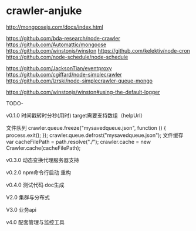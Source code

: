 # crawler-anjuke
http://mongoosejs.com/docs/index.html

https://github.com/bda-research/node-crawler
https://github.com/Automattic/mongoose
https://github.com/winstonjs/winston
https://github.com/kelektiv/node-cron
https://github.com/node-schedule/node-schedule

https://github.com/JacksonTian/eventproxy
https://github.com/cgiffard/node-simplecrawler
https://github.com/lzrski/node-simplecrawler-queue-mongo

https://github.com/winstonjs/winston#using-the-default-logger


TODO-

v0.1.0
时间戳转时分秒(用时)
target需要支持数组（helpUrl）

文件队列
crawler.queue.freeze("mysavedqueue.json", function () {
    process.exit();
});
crawler.queue.defrost("mysavedqueue.json");
文件缓存
var cacheFilePath = path.resolve("./");
crawler.cache = new Crawler.cache(cacheFilePath);

v0.3.0
动态变换代理服务器支持

v0.2.0
npm命令行启动
重构

v0.4.0
测试代码
doc生成


V2.0
集群与分布式

V3.0
业务api

v4.0
配套管理与监控工具